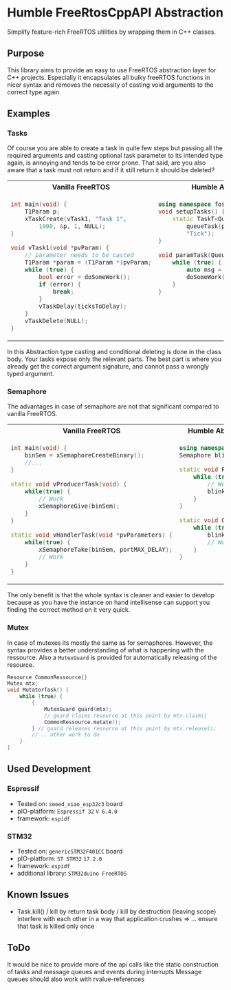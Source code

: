 # Humble FreeRtosCppAPI Abstraction

Simplify feature-rich FreeRTOS utilities by wrapping them in C++ classes.

## Purpose

This library aims to provide an easy to use FreeRTOS abstraction layer for C++ projects.
Especially it encapsulates all bulky freeRTOS functions in nicer syntax and removes
the necessity of casting void arguments to the correct type again.

## Examples

### Tasks

Of course you are able to create a task in quite few steps but passing all the required arguments
and casting optional task parameter to its intended type again, is annoying and tends to be error prone.
That said, are you also aware that a task must not return and if it still return it should be deleted?


<table>
<tr> <th>Vanilla FreeRTOS</th> <th>Humble Abstraction</th></tr> 
<tr>
<td style="vertical-align: top"> 

```c++
int main(void) {
    T1Param p;
    xTaskCreate(vTask1, "Task 1", 
        1000, &p, 1, NULL);
}

void vTask1(void *pvParam) {
    // parameter needs to be casted
    T1Param *param = (T1Param *)pvParam;
    while (true) {
        bool error = doSomeWork();
        if (error) {
            break;
        }
        vTaskDelay(ticksToDelay);
    }
    vTaskDelete(NULL);
}
```
</td>
<td style="vertical-align: top"> 

```c++
using namespace fos;
void setupTasks() {
    static TaskT<Queue<TxMsg> &> 
        queueTask(paramTask, txQueue, 
        "Tick");
}

void paramTask(Queue<TxMsg> &queue) {
    while (true) {
        auto msg = queue.dequeue(); 
        doSomeWork(msg);
    }
}
```
</td>
</tr>
</table>

In this Abstraction type casting and conditional deleting is done in the class body.
Your tasks expose only the relevant parts.
The best part is where you already get the correct argument signature, and cannot pass a wrongly typed argument.

### Semaphore

The advantages in case of semaphore are not that significant compared to vanilla FreeRTOS.

<table>
<tr> <th>Vanilla FreeRTOS</th> <th>Humble Abstraction</th></tr> <tr>
<td style="vertical-align: top"> 

```c++
int main(void) {
    binSem = xSemaphoreCreateBinary();
    //...
}

static void vProducerTask(void) {
    while(true) {
        // Work
        xSemaphoreGive(binSem);
    }
}

static void vHandlerTask(void *pvParameters) {
    while(true) {
        xSemaphoreTake(binSem, portMAX_DELAY);
        // Work
    }
}
```
</td>
<td style="vertical-align: top"> 

```c++
using namespace fos;
Semaphore blinkSem;

static void Producer() {
    while (true) {
        // Work
        blinkSem.give();
    }
}

static void Consumer() {
    while (true) {
        blinkSem.take();
        // Work
    }
}
```
</td>
</tr>
</table>

The only benefit is that the whole syntax is cleaner and easier to develop because as you have the instance on hand intellisense can support you finding the correct method on it very quick.

### Mutex

In case of mutexes its mostly the same as for semaphores. However, the syntax provides a better understanding of what is happening with the ressource. Also a `MutexGuard` is provided for automatically releasing of the resource.

```c++
Resource CommonRessource{}
Mutex mtx;
void MutatorTask() {
    while (true) {
        { 
            MutexGuard guard(mtx); 
            // guard claims resource at this point by mtx.claim()
            CommonRessource.mutate();
        } // guard releases resource at this point by mtx.release();
        // .. other work to do
    }
}
```

## Used Development

### Espressif

- Tested on: `seeed_xiao_esp32c3` board
- pIO-platform: `Espressif 32` `V 6.4.0`
- framework: `espidf`

### STM32

- Tested on: `genericSTM32F401CC` board
- pIO-platform: `ST STM32` `17.2.0`
- framework: `espidf` 
- additional library: `STM32duino FreeRTOS`

## Known Issues

- Task.kill() / kill by return task body / kill by destruction (leaving scope) interfere with each other in a way that application crushes => ... ensure that task is killed only once

## ToDo

It would be nice to provide more of the api calls like the static construction of tasks and message queues and events during interrupts
Message queues should also work with rvalue-references
